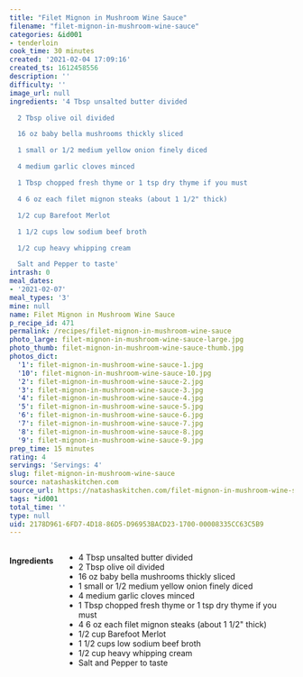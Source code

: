 ```yaml
---
title: "Filet Mignon in Mushroom Wine Sauce"
filename: "filet-mignon-in-mushroom-wine-sauce"
categories: &id001
- tenderloin
cook_time: 30 minutes
created: '2021-02-04 17:09:16'
created_ts: 1612458556
description: ''
difficulty: ''
image_url: null
ingredients: '4 Tbsp unsalted butter divided

  2 Tbsp olive oil divided

  16 oz baby bella mushrooms thickly sliced

  1 small or 1/2 medium yellow onion finely diced

  4 medium garlic cloves minced

  1 Tbsp chopped fresh thyme or 1 tsp dry thyme if you must

  4 6 oz each filet mignon steaks (about 1 1/2" thick)

  1/2 cup Barefoot Merlot

  1 1/2 cups low sodium beef broth

  1/2 cup heavy whipping cream

  Salt and Pepper to taste'
intrash: 0
meal_dates:
- '2021-02-07'
meal_types: '3'
mine: null
name: Filet Mignon in Mushroom Wine Sauce
p_recipe_id: 471
permalink: /recipes/filet-mignon-in-mushroom-wine-sauce
photo_large: filet-mignon-in-mushroom-wine-sauce-large.jpg
photo_thumb: filet-mignon-in-mushroom-wine-sauce-thumb.jpg
photos_dict:
  '1': filet-mignon-in-mushroom-wine-sauce-1.jpg
  '10': filet-mignon-in-mushroom-wine-sauce-10.jpg
  '2': filet-mignon-in-mushroom-wine-sauce-2.jpg
  '3': filet-mignon-in-mushroom-wine-sauce-3.jpg
  '4': filet-mignon-in-mushroom-wine-sauce-4.jpg
  '5': filet-mignon-in-mushroom-wine-sauce-5.jpg
  '6': filet-mignon-in-mushroom-wine-sauce-6.jpg
  '7': filet-mignon-in-mushroom-wine-sauce-7.jpg
  '8': filet-mignon-in-mushroom-wine-sauce-8.jpg
  '9': filet-mignon-in-mushroom-wine-sauce-9.jpg
prep_time: 15 minutes
rating: 4
servings: 'Servings: 4'
slug: filet-mignon-in-mushroom-wine-sauce
source: natashaskitchen.com
source_url: https://natashaskitchen.com/filet-mignon-in-mushroom-wine-sauce/
tags: *id001
total_time: ''
type: null
uid: 2178D961-6FD7-4D18-86D5-D96953BACD23-1700-00008335CC63C5B9
---
```

<div class="large-8 medium-7 columns" id="writeup">	</div><!-- #writeup -->
</div><!-- #row-one -->
<div class="row" id="row-two">	<div class="medium-4 small-5 columns" id="ingredients"><h4>Ingredients</h4><div class="box box-ingredients content"><ul>
<li>4 Tbsp unsalted butter divided</li>
<li>2 Tbsp olive oil divided</li>
<li>16 oz baby bella mushrooms thickly sliced</li>
<li>1 small or 1/2 medium yellow onion finely diced</li>
<li>4 medium garlic cloves minced</li>
<li>1 Tbsp chopped fresh thyme or 1 tsp dry thyme if you must</li>
<li>4 6 oz each filet mignon steaks (about 1 1/2&quot; thick)</li>
<li>1/2 cup Barefoot Merlot</li>
<li>1 1/2 cups low sodium beef broth</li>
<li>1/2 cup heavy whipping cream</li>
<li>Salt and Pepper to taste</li>
</ul>
</div>	</div>	<div class="medium-6 small-7 columns" id="directions">	</div>